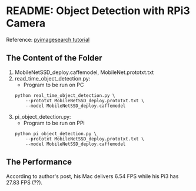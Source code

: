 # README: Object Detection with RPi3 Camera #
Reference: [pyimagesearch tutorial](https://www.pyimagesearch.com/2018/09/19/pip-install-opencv/)

## The Content of the Folder ##
1. MobileNetSSD_deploy.caffemodel, MobileNet.prototxt.txt
2. read_time_object_detection.py:
	* Program to be run on PC
	```
	python real_time_object_detection.py \
		--prototxt MobileNetSSD_deploy.prototxt.txt \
		--model MobileNetSSD_deploy.caffemodel
	```
3. pi_object_detection.py:
	* Program to be run on PPi
	```
	python pi_object_detection.py \
		--prototxt MobileNetSSD_deploy.prototxt.txt \
		--model MobileNetSSD_deploy.caffemodel
	```

## The Performance ##

According to author's post, his Mac delivers 6.54 FPS while his Pi3 has 27.83 FPS (??). 
